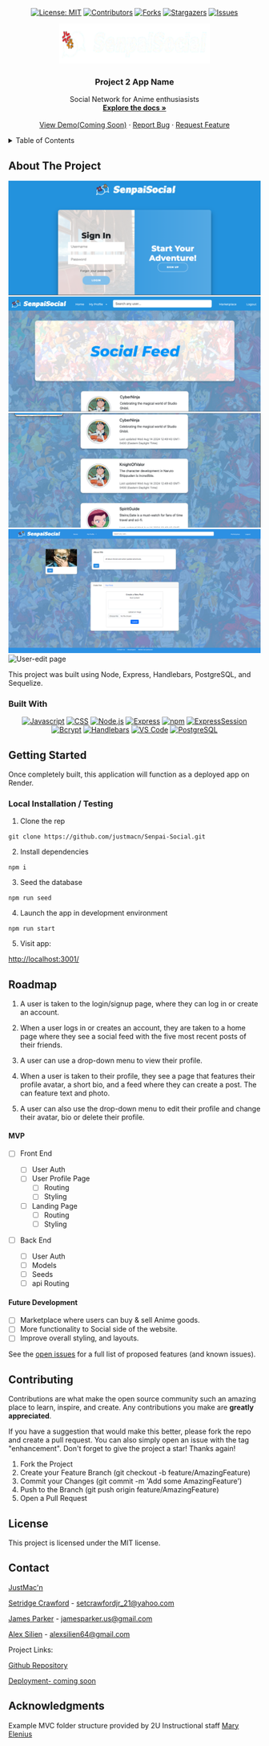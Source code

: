 <div align="center">

[![License: MIT](https://img.shields.io/badge/License-MIT-yellow.svg)](https://opensource.org/licenses/MIT)
[![Contributors](https://img.shields.io/github/contributors/justmacn/Senpai-Social.svg?style=plastic&logo=appveyor)](https://github.com/justmacn/Senpai-Social/graphs/contributors)
[![Forks](https://img.shields.io/github/forks/justmacn/Senpai-Social.svg?style=plastic&logo=appveyor)](https://github.com/justmacn/Senpai-Social/network/members)
[![Stargazers](https://img.shields.io/github/stars/justmacn/Senpai-Social.svg?style=plastic&logo=appveyor)](https://github.com/justmacn/Senpai-Social/stargazers)
[![Issues](https://img.shields.io/github/issues/justmacn/Senpai-Social.svg?style=plastic&logo=appveyor)](https://github.com/justmacn/Senpai-Social/issues)

</div>

<!--  -->

<div align="center">
  <a href="https://github.com/justmacn/Senpai-Social">
  <!-- -->
    <img src="./public/images/ss-logo-placeholder-7.png" alt="Logo" width="300" height="80">
  </a>

<!-- -->
  <h3 align="center">Project 2 App Name</h3>

  <p align="center">
  <!-- -->
    Social Network for Anime enthusiasists <br />
    <a href="https://github.com/justmacn/Senpai-Social"><strong>Explore the docs »</strong></a>
    <br />
    <br />
    <!-- TODO: Edit deployment link -->
    <a href="https://github.com/404pandas/project-2-setup-guide">View Demo(Coming Soon)</a>
    ·
    <a href="https://github.com/justmacn/Senpai-Social/issues">Report Bug</a>
    ·
    <a href="https://github.com/justmacn/Senpai-Social/issues">Request Feature</a>

  </p>
</div>

<!-- TABLE OF CONTENTS -->
<details>
  <summary>Table of Contents</summary>
  <ol>
    <li>
      <a href="#about-the-project">About The Project</a>
      <ul>
        <li><a href="#built-with">Built With</a></li>
      </ul>
    </li>
    <li>
      <a href="#getting-started">Getting Started</a>
      <ul>
        <li><a href="#installation">Installation</a></li>
      </ul>
    </li>
    <li><a href="#usage">Usage</a></li>
    <li><a href="#roadmap">Roadmap</a></li>
    <li><a href="#contributing">Contributing</a></li>
    <li><a href="#license">License</a></li>
    <li><a href="#contact">Contact</a></li>
    <li><a href="#acknowledgments">Acknowledgments</a></li>
  </ol>
</details>

<!-- ABOUT THE PROJECT -->

## About The Project

<!-- TODO: add your screenshots or demo videos here -->
<!-- Add screenshots using the following format: -->
![Landing page where user logs in/signs up](./public/images/Screen%20Shot%202024-08-14%20at%2012.40.01%20PM.png)
![Social feed page where user can see most recent posts](./public/images/Screen%20Shot%202024-08-14%20at%2012.50.21%20PM.png)
![Social feed 2](./public/images/Screen%20Shot%202024-08-14%20at%2012.53.19%20PM.png)
![User-profile page](./public/images/image.png)
![User-edit page]()
<!-- ![Screenshot alt description](directPathOfScreenshots) -->
<!-- Add video demos using the following format: -->
<!-- ![Video alt description](directPathOfVideos) -->

This project was built using Node, Express, Handlebars, PostgreSQL, and Sequelize.

### Built With

<div align="center">

<!-- TODO      "bcrypt": "^5.0.0",
    "connect-session-sequelize": "^7.0.4",
    "dotenv": "^8.2.0",
    "express": "^4.17.1",
    "express-handlebars": "^5.2.0",
    "express-session": "^1.17.1",
    "pg": "^8.11.3",
    "sequelize": "^6.3.5"
  },
  "devDependencies": {
    "nodemon": "^3.0.3" -->

<!-- -->

[![Javascript](https://img.shields.io/badge/Language-JavaScript-ff0000?style=plastic&logo=JavaScript&logoWidth=10)](https://javascript.info/)
[![CSS](https://img.shields.io/badge/Language-CSS-ff8000?style=plastic&logo=CSS3&logoWidth=10)](https://developer.mozilla.org/en-US/docs/Web/CSS)
[![Node.js](https://img.shields.io/badge/Framework-Node.js-ffff00?style=plastic&logo=Node.js&logoWidth=10)](https://nodejs.org/en/)
[![Express](https://img.shields.io/badge/Framework-Express-80ff00?style=plastic&logo=Express&logoWidth=10)](https://expressjs.com/)
[![npm](https://img.shields.io/badge/Tool-npm-00ff00?style=plastic&logo=npm&logoWidth=10)](https://www.npmjs.com/)
[![ExpressSession](https://img.shields.io/badge/Package-Express_Session-00ff80?style=plastic&logo=npm&logoWidth=10)](https://www.npmjs.com/package/express-session)
[![Bcrypt](https://img.shields.io/badge/Package-Bcrypt-00ffff?style=plastic&logo=npm&logoWidth=10)](https://www.npmjs.com/package/bcrypt)
[![Handlebars](https://img.shields.io/badge/Package-Handlebars-0080ff?style=plastic&logo=handlebarsdotjs&logoWidth=10)](https://handlebarsjs.com/)
[![VS Code](https://img.shields.io/badge/IDE-VSCode-0000ff?style=plastic&logo=VisualStudioCode&logoWidth=10)](https://code.visualstudio.com/docs)
[![PostgreSQL](https://img.shields.io/badge/Database-PostgreSQL-8000ff?style=plastic&logo=PostgreSQL&logoWidth=10)](https://www.postgresql.org/docs/)

</div>

<!-- GETTING STARTED -->

## Getting Started

Once completely built, this application will function as a deployed app on Render.

### Local Installation / Testing

1. Clone the rep

```
git clone https://github.com/justmacn/Senpai-Social.git
```

2. Install dependencies

```
npm i
```

3. Seed the database

```
npm run seed
```

4. Launch the app in development environment

```
npm run start
```

5. Visit app:

[http://localhost:3001/](http://localhost:3001/)

<!-- ROADMAP -->

## Roadmap

<!-- TODO: Plan out rough roadmap here -->
 1. A user is taken to the login/signup page, where they can log in or create an account.

 2. When a user logs in or creates an account, they are taken to a home page where they see a social feed with the five most recent posts of their friends. 

 3. A user can use a drop-down menu to view their profile. 

 4. When a user is taken to their profile, they see a page that features their profile avatar, a short bio, and a feed where they can create a post. The can feature text and photo. 

 5. A user can also use the drop-down menu to edit their profile and change their avatar, bio or delete their profile.

#### MVP

<!-- This is a nested check-box that displays a nice checked or unchecked list on your Github repo to show your visitor's a quick road map! -->

- [ ] Front End

  - [ ] User Auth
  - [ ] User Profile Page
    - [ ] Routing
    - [ ] Styling
  - [ ] Landing Page
    - [ ] Routing
    - [ ] Styling

- [ ] Back End
  - [ ] User Auth
  - [ ] Models
  - [ ] Seeds
  - [ ] api Routing

#### Future Development

- [ ] Marketplace where users can buy & sell Anime goods.
- [ ] More functionality to Social side of the website.
- [ ] Improve overall styling, and layouts.

See the [open issues](https://github.com/justmacn/Senpai-Social/issues) for a full list of proposed features (and known issues).

<!-- CONTRIBUTING -->

## Contributing

Contributions are what make the open source community such an amazing place to learn, inspire, and create. Any contributions you make are **greatly appreciated**.

If you have a suggestion that would make this better, please fork the repo and create a pull request. You can also simply open an issue with the tag "enhancement".
Don't forget to give the project a star! Thanks again!

1. Fork the Project
2. Create your Feature Branch (git checkout -b feature/AmazingFeature)
3. Commit your Changes (git commit -m 'Add some AmazingFeature')
4. Push to the Branch (git push origin feature/AmazingFeature)
5. Open a Pull Request

<!-- LICENSE -->

## License

This project is licensed under the MIT license.

<!-- CONTACT -->

## Contact

<!-- -->

[JustMac'n](https://github.com/justmacn)

[Setridge Crawford](https://github.com/SetCra21) - setcrawfordjr_21@yahoo.com

[James Parker](https://github.com/JamesWilliamParker) - jamesparker.us@gmail.com

[Alex Silien](https://github.com/AlexSilien1) - alexsilien64@gmail.com

Project Links:

[Github Repository](https://github.com/justmacn/Senpai-Social)

<!-- TODO: add your deployment link here -->

[Deployment- coming soon](https://google.com)

<!-- ACKNOWLEDGMENTS -->

## Acknowledgments

<!-- TODO: Add any acknowledgements you would like here -->

Example MVC folder structure provided by 2U Instructional staff [Mary Elenius](https://maryelenius.com/)

